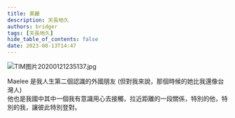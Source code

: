 ```yaml
---
title: 美麗
description: 天長地久
authors: bridger
tags: [天長地久]
hide_table_of_contents: false
date: 2023-08-13T14:47
---
```



![TIM图片20200121235137.jpg](https://e.brid.pw/i/2023/08/13/nxlk7e-2.webp)

<!-- truncate -->

Maelee 是我人生第二個認識的外國朋友 (但對我來說，那個時候的她比我還像台灣人)  
他也是我國中其中一個我有意識用心去接觸，拉近距離的一段關係，特別的他，特別的我，讓彼此特別登對。  